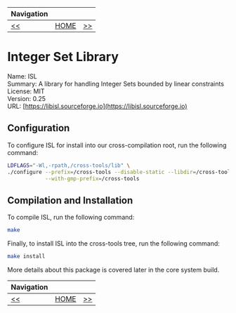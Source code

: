| Navigation |||
| --- | --- | ---: |
| [<<](./MPC.md) | [HOME](../README.md) | [>>](./GNUBinutils.md) |

# Integer Set Library

Name: ISL<br />
Summary: A library for handling Integer Sets bounded by linear constraints<br />
License: MIT<br />
Version: 0.25<br />
URL: [https://libisl.sourceforge.io](https://libisl.sourceforge.io)<br />

## Configuration

To configure ISL for install into our cross-compilation root, run the following command:

```bash
LDFLAGS="-Wl,-rpath,/cross-tools/lib" \
./configure --prefix=/cross-tools --disable-static --libdir=/cross-tools/lib64 \
            --with-gmp-prefix=/cross-tools
```

## Compilation and Installation

To compile ISL, run the following command:

```bash
make
```

Finally, to install ISL into the cross-tools tree, run the following command:

```bash
make install
```

More details about this package is covered later in the core system build.

| Navigation |||
| --- | --- | ---: |
| [<<](./MPC.md) | [HOME](../README.md) | [>>](./GNUBinutils.md) |
